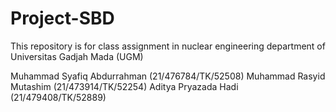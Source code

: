 # Project-SBD
 This repository is for class assignment in nuclear engineering department of Universitas Gadjah Mada (UGM)

Muhammad Syafiq Abdurrahman (21/476784/TK/52508)
Muhammad Rasyid Mutashim (21/473914/TK/52254)
Aditya Pryazada Hadi (21/479408/TK/52889)
# 
